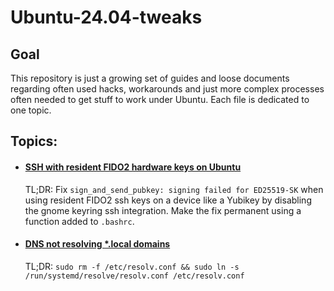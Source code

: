 # Ubuntu-24.04-tweaks

## Goal
This repository is just a growing set of guides and loose documents regarding often used hacks, workarounds and just more complex processes often needed to get stuff to work under Ubuntu. Each file is dedicated to one topic. 

## Topics:
- #### [SSH with resident FIDO2 hardware keys on Ubuntu](https://github.com/keysie/Ubuntu-24.04-tweaks/blob/main/yubikey-ssh-fido2.md)
  TL;DR: Fix `sign_and_send_pubkey: signing failed for ED25519-SK` when using resident FIDO2 ssh keys on a device like a Yubikey by disabling the gnome keyring ssh integration. Make the fix permanent using a function added to `.bashrc`.
- #### [DNS not resolving *.local domains](https://github.com/keysie/Ubuntu-24.04-tweaks/blob/main/resolving-local-domain.md)
  TL;DR: `sudo rm -f /etc/resolv.conf && sudo ln -s /run/systemd/resolve/resolv.conf /etc/resolv.conf`
